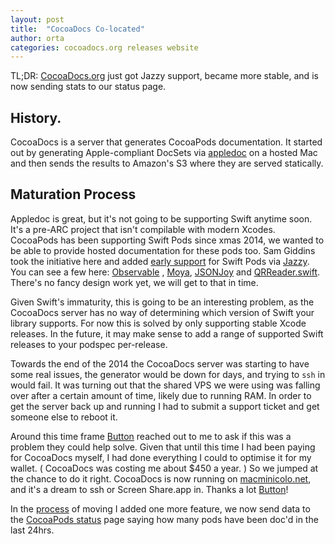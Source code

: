 ```yaml
---
layout: post
title:  "CocoaDocs Co-located"
author: orta
categories: cocoadocs.org releases website
---
```


TL;DR: [CocoaDocs.org][1] just got Jazzy support, became more stable, and is now sending stats to our status page.

<!-- more -->

## History.

CocoaDocs is a server that generates CocoaPods documentation. It started out by generating Apple-compliant DocSets via [appledoc][2] on a hosted Mac and then sends the results to Amazon's S3 where they are served statically.

## Maturation Process

Appledoc is great, but it's not going to be supporting Swift anytime soon. It's a pre-ARC project that isn't compilable with modern Xcodes. CocoaPods has been supporting Swift Pods since xmas 2014, we wanted to be able to provide hosted documentation for these pods too. Sam Giddins took the initiative here and added [early support][3] for Swift Pods via [Jazzy][4]. You can see a few here: [Observable](http://cocoadocs.org/docsets/Observable-Swift/0.4.2/) , [Moya](http://cocoadocs.org/docsets/Moya/0.6.1/), [JSONJoy](http://cocoadocs.org/docsets/JSONJoy-Swift/0.9.1/) and [QRReader.swift](http://cocoadocs.org/docsets/QRCodeReader.swift/3.1.7/). There's no fancy design work yet, we will get to that in time.

Given Swift's immaturity, this is going to be an interesting problem, as the CocoaDocs server has no way of determining which version of Swift your library supports. For now this is solved by only supporting stable Xcode releases. In the future, it may make sense to add a range of supported Swift releases to your podspec per-release.

Towards the end of the 2014 the CocoaDocs server was starting to have some real issues, the generator would be down for days, and trying to `ssh` in would fail. It was turning out that the shared VPS we were using was falling over after a certain amount of time, likely due to running RAM. In order to get the server back up and running I had to submit a support ticket and get someone else to reboot it.

Around this time frame [Button][5] reached out to me to ask if this was a problem they could help solve. Given that until this time I had been paying for CocoaDocs myself, I had done everything I could to optimise it for my wallet. ( CocoaDocs was costing me about $450 a year. ) So we jumped at the chance to do it right. CocoaDocs is now running on [macminicolo.net][6], and it's a dream to ssh or Screen Share.app in. Thanks a lot [Button][5]!

In the [process](https://github.com/CocoaPods/cocoadocs.org/issues/320) of moving I added one more feature, we now send data to the [CocoaPods status][7] page saying how many pods have been doc'd in the last 24hrs.

[1]:	http://cocoadocs.org
[2]:	https://github.com/tomaz/appledoc
[3]:	https://github.com/CocoaPods/cocoadocs.org/pull/279
[4]:	https://github.com/realm/jazzy
[5]:	http://www.usebutton.com
[6]:	http://www.macminicolo.net
[7]:	http://status.cocoapods.org
